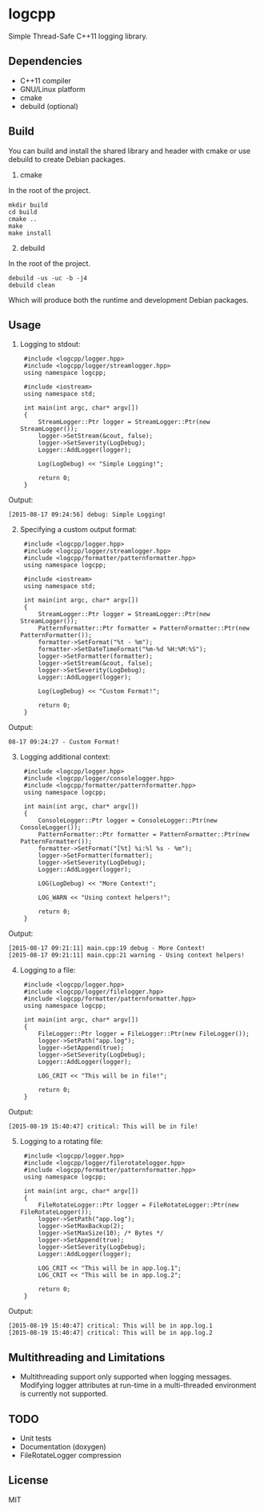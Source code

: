 # logcpp

Simple Thread-Safe C++11 logging library.

## Dependencies

- C++11 compiler
- GNU/Linux platform
- cmake
- debuild (optional)

## Build

You can build and install the shared library and header with cmake or use
debuild to create Debian packages.

1. cmake

In the root of the project.

    mkdir build
    cd build
    cmake ..
    make
    make install

2. debuild

In the root of the project.

    debuild -us -uc -b -j4
    debuild clean

Which will produce both the runtime and development Debian packages.

## Usage

1. Logging to stdout:

        #include <logcpp/logger.hpp>
        #include <logcpp/logger/streamlogger.hpp>
        using namespace logcpp;

        #include <iostream>
        using namespace std;

        int main(int argc, char* argv[])
        {
            StreamLogger::Ptr logger = StreamLogger::Ptr(new StreamLogger());
            logger->SetStream(&cout, false);
            logger->SetSeverity(LogDebug);
            Logger::AddLogger(logger);

            Log(LogDebug) << "Simple Logging!";

            return 0;
        }

Output:

    [2015-08-17 09:24:56] debug: Simple Logging!

2. Specifying a custom output format:

        #include <logcpp/logger.hpp>
        #include <logcpp/logger/streamlogger.hpp>
        #include <logcpp/formatter/patternformatter.hpp>
        using namespace logcpp;

        #include <iostream>
        using namespace std;

        int main(int argc, char* argv[])
        {
            StreamLogger::Ptr logger = StreamLogger::Ptr(new StreamLogger());
            PatternFormatter::Ptr formatter = PatternFormatter::Ptr(new PatternFormatter());
            formatter->SetFormat("%t - %m");
            formatter->SetDateTimeFormat("%m-%d %H:%M:%S");
            logger->SetFormatter(formatter);
            logger->SetStream(&cout, false);
            logger->SetSeverity(LogDebug);
            Logger::AddLogger(logger);

            Log(LogDebug) << "Custom Format!";

            return 0;
        }

Output:

    08-17 09:24:27 - Custom Format!

3. Logging additional context:

        #include <logcpp/logger.hpp>
        #include <logcpp/logger/consolelogger.hpp>
        #include <logcpp/formatter/patternformatter.hpp>
        using namespace logcpp;

        int main(int argc, char* argv[])
        {
            ConsoleLogger::Ptr logger = ConsoleLogger::Ptr(new ConsoleLogger());
            PatternFormatter::Ptr formatter = PatternFormatter::Ptr(new PatternFormatter());
            formatter->SetFormat("[%t] %i:%l %s - %m");
            logger->SetFormatter(formatter);
            logger->SetSeverity(LogDebug);
            Logger::AddLogger(logger);

            LOG(LogDebug) << "More Context!";

            LOG_WARN << "Using context helpers!";

            return 0;
        }

Output:

    [2015-08-17 09:21:11] main.cpp:19 debug - More Context!
    [2015-08-17 09:21:11] main.cpp:21 warning - Using context helpers!

4. Logging to a file:

        #include <logcpp/logger.hpp>
        #include <logcpp/logger/filelogger.hpp>
        #include <logcpp/formatter/patternformatter.hpp>
        using namespace logcpp;

        int main(int argc, char* argv[])
        {
            FileLogger::Ptr logger = FileLogger::Ptr(new FileLogger());
            logger->SetPath("app.log");
            logger->SetAppend(true);
            logger->SetSeverity(LogDebug);
            Logger::AddLogger(logger);

            LOG_CRIT << "This will be in file!";

            return 0;
        }

Output:

    [2015-08-19 15:40:47] critical: This will be in file!

5. Logging to a rotating file:

        #include <logcpp/logger.hpp>
        #include <logcpp/logger/filerotatelogger.hpp>
        #include <logcpp/formatter/patternformatter.hpp>
        using namespace logcpp;

        int main(int argc, char* argv[])
        {
            FileRotateLogger::Ptr logger = FileRotateLogger::Ptr(new FileRotateLogger());
            logger->SetPath("app.log");
            logger->SetMaxBackup(2);
            logger->SetMaxSize(10); /* Bytes */
            logger->SetAppend(true);
            logger->SetSeverity(LogDebug);
            Logger::AddLogger(logger);

            LOG_CRIT << "This will be in app.log.1";
            LOG_CRIT << "This will be in app.log.2";

            return 0;
        }

Output:

    [2015-08-19 15:40:47] critical: This will be in app.log.1
    [2015-08-19 15:40:47] critical: This will be in app.log.2

## Multithreading and Limitations

- Multithreading support only supported when logging messages. Modifying logger 
  attributes at run-time in a multi-threaded environment is currently not 
  supported.

## TODO

- Unit tests
- Documentation (doxygen)
- FileRotateLogger compression

## License

MIT
